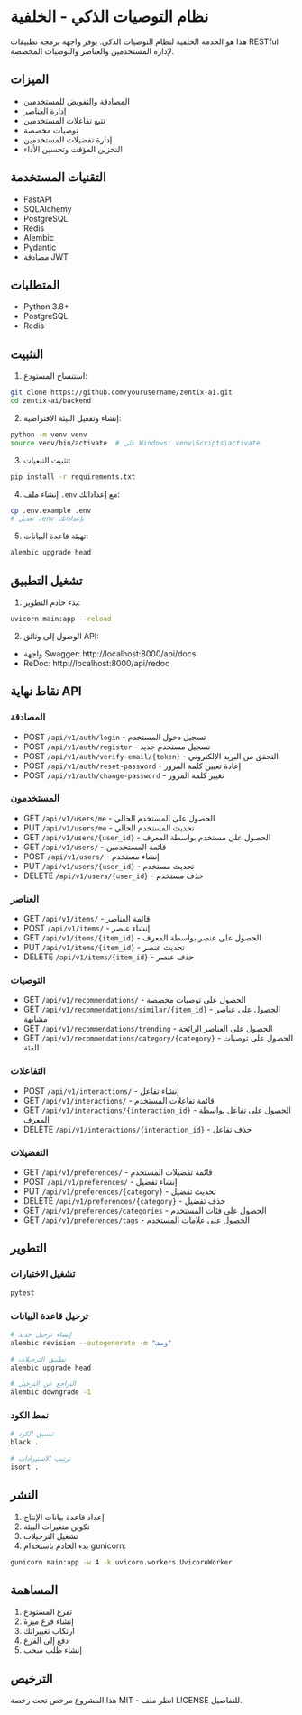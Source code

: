# نظام التوصيات الذكي - الخلفية

هذا هو الخدمة الخلفية لنظام التوصيات الذكي. يوفر واجهة برمجة تطبيقات RESTful لإدارة المستخدمين والعناصر والتوصيات المخصصة.

## الميزات

- المصادقة والتفويض للمستخدمين
- إدارة العناصر
- تتبع تفاعلات المستخدمين
- توصيات مخصصة
- إدارة تفضيلات المستخدمين
- التخزين المؤقت وتحسين الأداء

## التقنيات المستخدمة

- FastAPI
- SQLAlchemy
- PostgreSQL
- Redis
- Alembic
- Pydantic
- مصادقة JWT

## المتطلبات

- Python 3.8+
- PostgreSQL
- Redis

## التثبيت

1. استنساخ المستودع:
```bash
git clone https://github.com/yourusername/zentix-ai.git
cd zentix-ai/backend
```

2. إنشاء وتفعيل البيئة الافتراضية:
```bash
python -m venv venv
source venv/bin/activate  # على Windows: venv\Scripts\activate
```

3. تثبيت التبعيات:
```bash
pip install -r requirements.txt
```

4. إنشاء ملف `.env` مع إعداداتك:
```bash
cp .env.example .env
# تعديل .env بإعداداتك
```

5. تهيئة قاعدة البيانات:
```bash
alembic upgrade head
```

## تشغيل التطبيق

1. بدء خادم التطوير:
```bash
uvicorn main:app --reload
```

2. الوصول إلى وثائق API:
- واجهة Swagger: http://localhost:8000/api/docs
- ReDoc: http://localhost:8000/api/redoc

## نقاط نهاية API

### المصادقة
- POST `/api/v1/auth/login` - تسجيل دخول المستخدم
- POST `/api/v1/auth/register` - تسجيل مستخدم جديد
- POST `/api/v1/auth/verify-email/{token}` - التحقق من البريد الإلكتروني
- POST `/api/v1/auth/reset-password` - إعادة تعيين كلمة المرور
- POST `/api/v1/auth/change-password` - تغيير كلمة المرور

### المستخدمون
- GET `/api/v1/users/me` - الحصول على المستخدم الحالي
- PUT `/api/v1/users/me` - تحديث المستخدم الحالي
- GET `/api/v1/users/{user_id}` - الحصول على مستخدم بواسطة المعرف
- GET `/api/v1/users/` - قائمة المستخدمين
- POST `/api/v1/users/` - إنشاء مستخدم
- PUT `/api/v1/users/{user_id}` - تحديث مستخدم
- DELETE `/api/v1/users/{user_id}` - حذف مستخدم

### العناصر
- GET `/api/v1/items/` - قائمة العناصر
- POST `/api/v1/items/` - إنشاء عنصر
- GET `/api/v1/items/{item_id}` - الحصول على عنصر بواسطة المعرف
- PUT `/api/v1/items/{item_id}` - تحديث عنصر
- DELETE `/api/v1/items/{item_id}` - حذف عنصر

### التوصيات
- GET `/api/v1/recommendations/` - الحصول على توصيات مخصصة
- GET `/api/v1/recommendations/similar/{item_id}` - الحصول على عناصر مشابهة
- GET `/api/v1/recommendations/trending` - الحصول على العناصر الرائجة
- GET `/api/v1/recommendations/category/{category}` - الحصول على توصيات الفئة

### التفاعلات
- POST `/api/v1/interactions/` - إنشاء تفاعل
- GET `/api/v1/interactions/` - قائمة تفاعلات المستخدم
- GET `/api/v1/interactions/{interaction_id}` - الحصول على تفاعل بواسطة المعرف
- DELETE `/api/v1/interactions/{interaction_id}` - حذف تفاعل

### التفضيلات
- GET `/api/v1/preferences/` - قائمة تفضيلات المستخدم
- POST `/api/v1/preferences/` - إنشاء تفضيل
- PUT `/api/v1/preferences/{category}` - تحديث تفضيل
- DELETE `/api/v1/preferences/{category}` - حذف تفضيل
- GET `/api/v1/preferences/categories` - الحصول على فئات المستخدم
- GET `/api/v1/preferences/tags` - الحصول على علامات المستخدم

## التطوير

### تشغيل الاختبارات
```bash
pytest
```

### ترحيل قاعدة البيانات
```bash
# إنشاء ترحيل جديد
alembic revision --autogenerate -m "وصف"

# تطبيق الترحيلات
alembic upgrade head

# التراجع عن الترحيل
alembic downgrade -1
```

### نمط الكود
```bash
# تنسيق الكود
black .

# ترتيب الاستيرادات
isort .
```

## النشر

1. إعداد قاعدة بيانات الإنتاج
2. تكوين متغيرات البيئة
3. تشغيل الترحيلات
4. بدء الخادم باستخدام gunicorn:
```bash
gunicorn main:app -w 4 -k uvicorn.workers.UvicornWorker
```

## المساهمة

1. تفرع المستودع
2. إنشاء فرع ميزة
3. ارتكاب تغييراتك
4. دفع إلى الفرع
5. إنشاء طلب سحب

## الترخيص

هذا المشروع مرخص تحت رخصة MIT - انظر ملف LICENSE للتفاصيل. 
